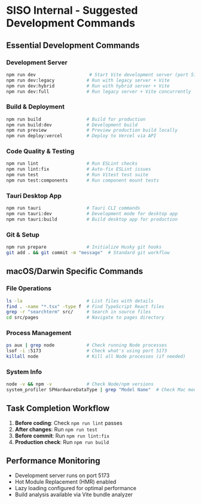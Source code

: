 # SISO Internal - Suggested Development Commands

## Essential Development Commands

### Development Server
```bash
npm run dev                    # Start Vite development server (port 5173)
npm run dev:legacy            # Run with legacy server + Vite
npm run dev:hybrid            # Run with hybrid server + Vite  
npm run dev:full              # Run legacy server + Vite concurrently
```

### Build & Deployment
```bash
npm run build                 # Build for production
npm run build:dev             # Development build
npm run preview               # Preview production build locally
npm run deploy:vercel         # Deploy to Vercel via API
```

### Code Quality & Testing
```bash
npm run lint                  # Run ESLint checks
npm run lint:fix              # Auto-fix ESLint issues
npm run test                  # Run Vitest test suite
npm run test:components       # Run component mount tests
```

### Tauri Desktop App
```bash
npm run tauri                 # Tauri CLI commands
npm run tauri:dev             # Development mode for desktop app
npm run tauri:build           # Build desktop app for production
```

### Git & Setup
```bash
npm run prepare               # Initialize Husky git hooks
git add . && git commit -m "message"  # Standard git workflow
```

## macOS/Darwin Specific Commands

### File Operations
```bash
ls -la                        # List files with details
find . -name "*.tsx" -type f  # Find TypeScript React files
grep -r "searchterm" src/     # Search in source files
cd src/pages                  # Navigate to pages directory
```

### Process Management
```bash
ps aux | grep node            # Check running Node processes
lsof -i :5173                 # Check what's using port 5173
killall node                  # Kill all Node processes (if needed)
```

### System Info
```bash
node -v && npm -v             # Check Node/npm versions  
system_profiler SPHardwareDataType | grep "Model Name"  # Check Mac model
```

## Task Completion Workflow
1. **Before coding**: Check `npm run lint` passes
2. **After changes**: Run `npm run test` 
3. **Before commit**: Run `npm run lint:fix`
4. **Production check**: Run `npm run build`

## Performance Monitoring
- Development server runs on port 5173
- Hot Module Replacement (HMR) enabled
- Lazy loading configured for optimal performance
- Build analysis available via Vite bundle analyzer